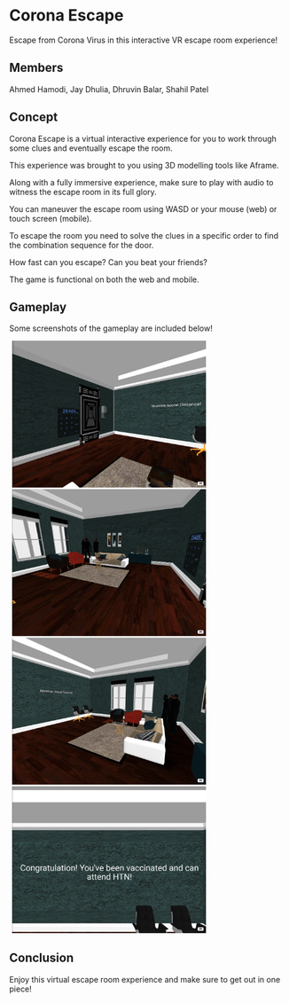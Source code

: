 # Corona Escape

Escape from Corona Virus in this interactive VR escape room experience!

## Members

Ahmed Hamodi, Jay Dhulia, Dhruvin Balar, Shahil Patel

## Concept

Corona Escape is a virtual interactive experience for you to work through some clues and eventually escape the room.

This experience was brought to you using 3D modelling tools like Aframe.

Along with a fully immersive experience, make sure to play with audio to witness the escape room in its full glory.

You can maneuver the escape room using WASD or your mouse (web) or touch screen (mobile).

To escape the room you need to solve the clues in a specific order to find the combination sequence for the door.

How fast can you escape? Can you beat your friends?

The game is functional on both the web and mobile.

## Gameplay

Some screenshots of the gameplay are included below!

<div align="left">
    <img src="/screenshots/game1.png" width="350px" hspace="5"></img>
    <img src="/screenshots/game2.png" width="350px" hspace="5"></img>
    <img src="/screenshots/game3.png" width="350px" hspace="5"></img>
    <img src="/screenshots/game4.png" width="350px" hspace="5"></img>
</div>

## Conclusion

Enjoy this virtual escape room experience and make sure to get out in one piece!
